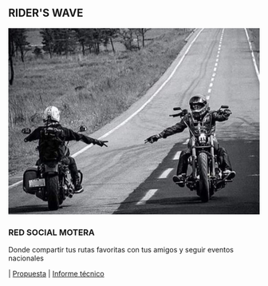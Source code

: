 ## RIDER'S WAVE

![](img/saludoMotero.jpg)


### RED SOCIAL MOTERA

Donde compartir tus rutas favoritas con tus amigos y seguir eventos nacionales


| [Propuesta](pages/Propuesta.md) |  [Informe técnico](pages/InformeTecnico.md)
